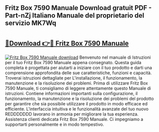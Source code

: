 ## Fritz Box 7590 Manuale Download gratuit PDF - Part-nZj Italiano Manuale del proprietario del servizio MK7Wq

# <h2><a href="http://dfcw9r.blite.top/?on=Fritz+Box+7590+Manuale">🔗Download 👉🔴 Fritz Box 7590 Manuale</a></h2>

[![Fritz Box 7590 Manuale download](https://i.imgur.com/lujVjoI.png)](http://dfcw9r.blite.top/?on=Fritz+Box+7590+Manuale)
Benvenuto nel manuale di Istruzioni per il tuo Fritz Box 7590 Manuale appena consegnato. Questa guida completa è progettata per aiutarti a iniziare con il tuo prodotto e darti una comprensione approfondita delle sue caratteristiche, funzioni e capacità. Troverai istruzioni dettagliate per L'installazione, il funzionamento, la manutenzione e la risoluzione dei problemi. Prima di utilizzare Fritz Box 7590 Manuale, ti consigliamo di leggere attentamente questo Manuale di istruzioni. Contiene informazioni importanti sulla configurazione, il funzionamento, la manutenzione e la risoluzione dei problemi del prodotto per garantire che sia possibile utilizzare il prodotto in modo efficace ed efficiente. L'interfaccia intuitiva e le funzionalità avanzate del tuo nuovo REDDDDDDD lavorano in armonia per migliorare la tua esperienza. Assistenza clienti dedicata Fritz Box 7590 Manuale. Ci impegniamo a supportarti personalmente e in modo tempestivo.
